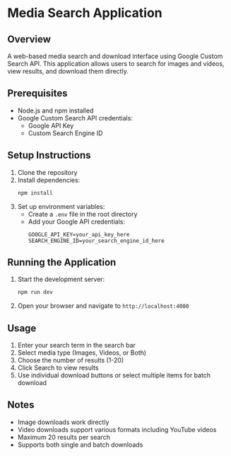 # Media Search Application

## Overview
A web-based media search and download interface using Google Custom Search API. This application allows users to search for images and videos, view results, and download them directly.

## Prerequisites
- Node.js and npm installed
- Google Custom Search API credentials:
  - Google API Key
  - Custom Search Engine ID

## Setup Instructions
1. Clone the repository
2. Install dependencies:
   ```bash
   npm install
   ```
3. Set up environment variables:
   - Create a `.env` file in the root directory
   - Add your Google API credentials:
     ```
     GOOGLE_API_KEY=your_api_key_here
     SEARCH_ENGINE_ID=your_search_engine_id_here
     ```

## Running the Application
1. Start the development server:
   ```bash
   npm run dev
   ```
2. Open your browser and navigate to `http://localhost:4000`

## Usage
1. Enter your search term in the search bar
2. Select media type (Images, Videos, or Both)
3. Choose the number of results (1-20)
4. Click Search to view results
5. Use individual download buttons or select multiple items for batch download

## Notes
- Image downloads work directly
- Video downloads support various formats including YouTube videos
- Maximum 20 results per search
- Supports both single and batch downloads
